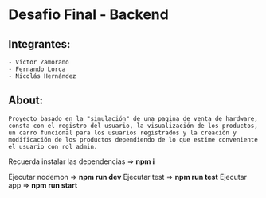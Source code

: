 # Desafio Final - Backend

## Integrantes:
    - Victor Zamorano
    - Fernando Lorca
    - Nicolás Hernández

## About:
    Proyecto basado en la "simulación" de una pagina de venta de hardware, consta con el registro del usuario, la visualización de los productos, un carro funcional para los usuarios registrados y la creación y modificación de los productos dependiendo de lo que estime conveniente el usuario con rol admin.

Recuerda instalar las dependencias => **npm i**

Ejecutar nodemon => **npm run dev**
Ejecutar test => **npm run test**
Ejecutar app => **npm run start**
